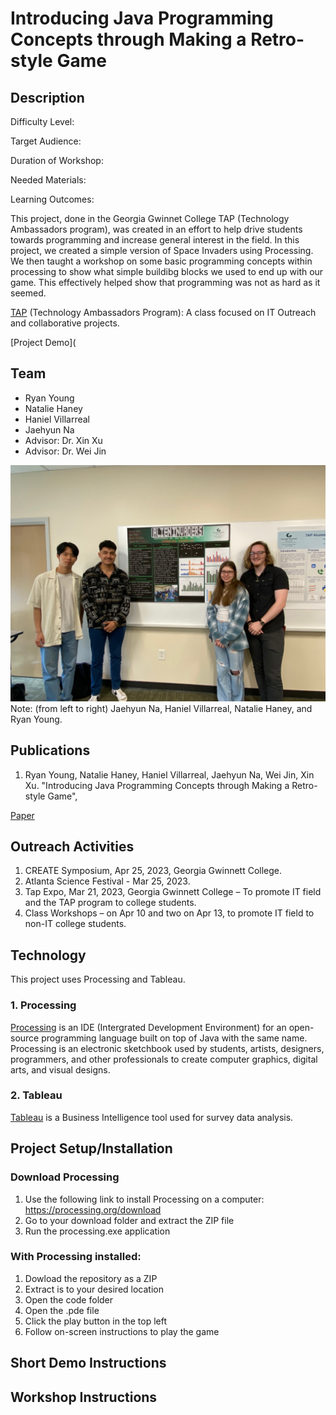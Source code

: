 # Introducing Java Programming Concepts through Making a Retro-style Game
## Description
Difficulty Level:

Target Audience: 

Duration of Workshop:

Needed Materials: 

Learning Outcomes: 

This project, done in the Georgia Gwinnet College TAP (Technology Ambassadors program), was created in an effort to help drive students towards programming and increase general interest in the field.
In this project, we created a simple version of Space Invaders using Processing. We then taught a workshop on some basic programming concepts within processing to show what simple buildibg blocks we used to end up with our game. This effectively helped show that programming was not as hard as it seemed.

[TAP](https://ggc.edu/academics/school-of-science-and-technology/research-internships-service-learning/technology-ambassador-program) (Technology Ambassadors Program): A class focused on IT Outreach and collaborative projects.

[Project Demo](
## Team
* Ryan Young
* Natalie Haney
* Haniel Villarreal
* Jaehyun Na
* Advisor: Dr. Xin Xu
* Advisor: Dr. Wei Jin

![Team!](https://github.com/Pryzzm/TAPSpaceInvaders/blob/main/Tap%20Media/Create.jpg)
Note: (from left to right) Jaehyun Na, Haniel Villarreal, Natalie Haney, and Ryan Young. 

## Publications 
1. Ryan Young, Natalie Haney, Haniel Villarreal, Jaehyun Na, Wei Jin, Xin Xu. "Introducing Java Programming Concepts through Making a Retro-style Game",

[Paper](https://github.com/Pryzzm/TAPSpaceInvaders/blob/main/Tap%20Documents/Introducing%20Java%20Programming%20Concepts%20through%20Making%20a%20Retro-style%20Game.docx)

## Outreach Activities
1. CREATE Symposium, Apr 25, 2023, Georgia Gwinnett College.
2. Atlanta Science Festival - Mar 25, 2023.
3. Tap Expo, Mar 21, 2023, Georgia Gwinnett College – To promote IT field and the TAP program to college students.
4. Class Workshops – on Apr 10 and two on Apr 13, to promote IT field to non-IT college students.

## Technology
This project uses Processing and Tableau. 
### 1. Processing
[Processing](https://processing.org/) is an IDE (Intergrated Development Environment) for an open-source programming language built on top of Java with the same name. Processing is an electronic sketchbook used by students, artists, designers, programmers, and other professionals to create computer graphics, digital arts, and visual designs. 

### 2. Tableau 
[Tableau](https://www.tableau.com/trial/tableau-software?utm_campaign_id=2017049&utm_language=EN&utm_country=USCA&kw=tableau&adgroup=CTX-Brand-Priority-Core-E&adused=ETA&matchtype=e&placement=&d=7013y000000vYhH&cq_cmp=370186750&cq_net=s&cq_plac=&msclkid=26981524b0631c5b97b6717da3aecb8f&gclsrc=ds&gclsrc=ds) is a Business Intelligence tool used for survey data analysis. 

## Project Setup/Installation
### Download Processing
1. Use the following link to install Processing on a computer: https://processing.org/download
2. Go to your download folder and extract the ZIP file
3. Run the processing.exe application 
### With Processing installed:
1. Dowload the repository as a ZIP
2. Extract is to your desired location
3. Open the code folder
4. Open the .pde file
5. Click the play button in the top left
6. Follow on-screen instructions to play the game

## Short Demo Instructions

## Workshop Instructions 
